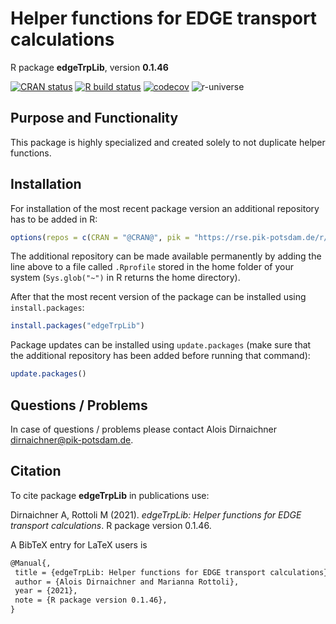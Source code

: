 # Helper functions for EDGE transport calculations

R package **edgeTrpLib**, version **0.1.46**

[![CRAN status](https://www.r-pkg.org/badges/version/edgeTrpLib)](https://cran.r-project.org/package=edgeTrpLib)   [![R build status](https://github.com/pfuehrlich-pik/edgeTrpLib/workflows/check/badge.svg)](https://github.com/pfuehrlich-pik/edgeTrpLib/actions) [![codecov](https://codecov.io/gh/pfuehrlich-pik/edgeTrpLib/branch/master/graph/badge.svg)](https://codecov.io/gh/pfuehrlich-pik/edgeTrpLib) ![r-universe](https://pik-piam.r-universe.dev/badges/edgeTrpLib)

## Purpose and Functionality

This package is highly specialized and created solely to not duplicate helper functions.


## Installation

For installation of the most recent package version an additional repository has to be added in R:

```r
options(repos = c(CRAN = "@CRAN@", pik = "https://rse.pik-potsdam.de/r/packages"))
```
The additional repository can be made available permanently by adding the line above to a file called `.Rprofile` stored in the home folder of your system (`Sys.glob("~")` in R returns the home directory).

After that the most recent version of the package can be installed using `install.packages`:

```r 
install.packages("edgeTrpLib")
```

Package updates can be installed using `update.packages` (make sure that the additional repository has been added before running that command):

```r 
update.packages()
```

## Questions / Problems

In case of questions / problems please contact Alois Dirnaichner <dirnaichner@pik-potsdam.de>.

## Citation

To cite package **edgeTrpLib** in publications use:

Dirnaichner A, Rottoli M (2021). _edgeTrpLib: Helper functions for EDGE transport calculations_. R package version 0.1.46.

A BibTeX entry for LaTeX users is

 ```latex
@Manual{,
  title = {edgeTrpLib: Helper functions for EDGE transport calculations},
  author = {Alois Dirnaichner and Marianna Rottoli},
  year = {2021},
  note = {R package version 0.1.46},
}
```

